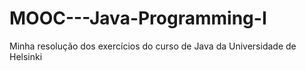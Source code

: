 # MOOC---Java-Programming-I
Minha resolução dos exercícios do curso de Java da Universidade de Helsinki
